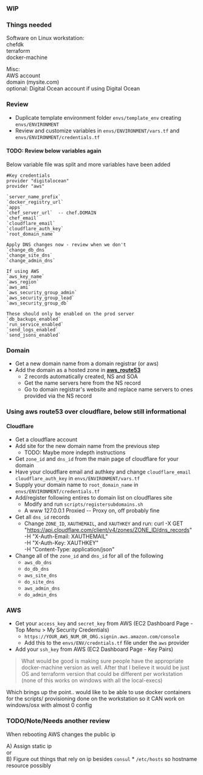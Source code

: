 ### WIP
### Things needed
Software on Linux workstation:  
chefdk  
terraform  
docker-machine  

Misc:  
AWS account  
domain (mysite.com)  
optional: Digital Ocean account if using Digital Ocean  

### Review  
* Duplicate template environment folder `envs/template_env` creating `envs/ENVIRONMENT`  
* Review and customize variables in `envs/ENVIRONMENT/vars.tf` and `envs/ENVIRONMENT/credentials.tf`  


#### TODO: Review below variables again
Below variable file was split and more variables have been added
```
#Key credentials
provider "digitalocean"
provider "aws"

`server_name_prefix`
`docker_registry_url`
`apps`
`chef_server_url`  -- chef.DOMAIN
`chef_email`
`cloudflare_email`
`cloudflare_auth_key`
`root_domain_name`

Apply DNS changes now - review when we don't
`change_db_dns`
`change_site_dns`
`change_admin_dns`

If using AWS
`aws_key_name`
`aws_region`
`aws_ami`
`aws_security_group_admin`
`aws_security_group_lead`
`aws_security_group_db`

These should only be enabled on the prod server
`db_backups_enabled`
`run_service_enabled`
`send_logs_enabled`
`send_jsons_enabled`
```






### Domain
* Get a new domain name from a domain registrar (or aws)
* Add the domain as a hosted zone in [__**aws_route53**__](https://console.aws.amazon.com/route53/home#hosted-zones:)  
    * 2 records automatically created, NS and SOA
    * Get the name servers here from the NS record  
    * Go to domain registrar's website and replace name servers to ones provided via the NS record


### Using aws route53 over cloudflare, below still informational
#### Cloudflare
<!-- route 53 -->
* Get a cloudflare account
* Add site for the new domain name from the previous step
    * TODO: Maybe more indepth instructions
* Get `zone_id` and `dns_id` from the main page of cloudflare for your domain
* Have your cloudflare email and authkey and change `cloudflare_email` `cloudflare_auth_key` in `envs/ENVIRONMENT/vars.tf`
* Supply your domain name to `root_domain_name` in `envs/ENVIRONMENT/credentials.tf`
* Add/register following entires to domain list on cloudflares site
    * Modify and run `scripts/registersubdomains.sh`
    * A      www     127.0.0.1     Proxied     -- Proxy on, off probably fine
* Get all `dns_id` records
    * Change `ZONE_ID`, `XAUTHEMAIL`, and `XAUTHKEY` and run:
        curl -X GET "https://api.cloudflare.com/client/v4/zones/ZONE_ID/dns_records" \
        -H "X-Auth-Email: XAUTHEMAIL" \
        -H "X-Auth-Key: XAUTHKEY" \
        -H "Content-Type: application/json"
* Change all of the `zone_id` and `dns_id` for all of the following
    * `aws_db_dns`
    * `do_db_dns`
    * `aws_site_dns`
    * `do_site_dns`
    * `aws_admin_dns`
    * `do_admin_dns`



### AWS
* Get your `access_key` and `secret_key` from AWS (EC2 Dashboard Page - Top Menu > My Security Credentials)
    * `https://YOUR_AWS_NUM_OR_ORG.signin.aws.amazon.com/console`
    * Add this to the `envs/ENV/credntials.tf` file under the `aws` provider
* Add your `ssh_key` from AWS (EC2 Dashboard Page - Key Pairs)


>What would be good is making sure people have the appropriate docker-machine version
  as well. After that I believe it would be just OS and terraform version that could
  be different per workstation (none of this works on windows with all the local-execs)
>
Which brings up the point.. would like to be able to use docker containers for the scripts/
  provisioning done on the workstation so it CAN work on windows/osx with almost 0 config



### TODO/Note/Needs another review
When rebooting AWS changes the public ip

A) Assign static ip  
or  
B) Figure out things that rely on ip besides `consul`
    * `/etc/hosts`    so hostname resource possibly
